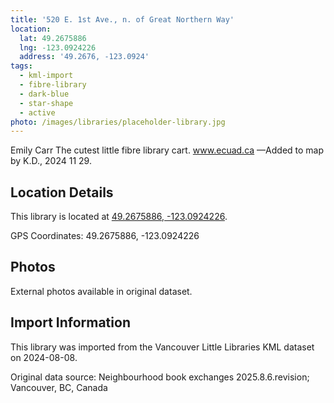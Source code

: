 ```yaml
---
title: '520 E. 1st Ave., n. of Great Northern Way'
location:
  lat: 49.2675886
  lng: -123.0924226
  address: '49.2676, -123.0924'
tags:
  - kml-import
  - fibre-library
  - dark-blue
  - star-shape
  - active
photo: /images/libraries/placeholder-library.jpg
---
```

Emily Carr The cutest little fibre library cart.
www.ecuad.ca
—Added to map by K.D., 2024 11 29.

## Location Details

This library is located at [49.2675886, -123.0924226](https://www.google.com/maps?q=49.2675886,-123.0924226).

GPS Coordinates: 49.2675886, -123.0924226

## Photos

External photos available in original dataset.

## Import Information

This library was imported from the Vancouver Little Libraries KML dataset on 2024-08-08.

Original data source: Neighbourhood book exchanges 2025.8.6.revision; Vancouver, BC, Canada
